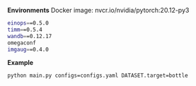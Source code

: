 **Environments**
Docker image: nvcr.io/nvidia/pytorch:20.12-py3

```bash
einops==0.5.0
timm==0.5.4
wandb==0.12.17
omegaconf
imgaug==0.4.0
```

**Example**

```bash
python main.py configs=configs.yaml DATASET.target=bottle
```
